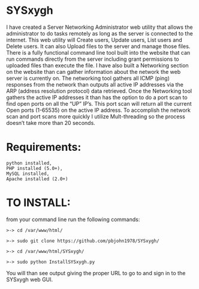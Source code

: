 # SYSxygh

I have created a Server Networking Administrator web utility that allows the
administrator to do tasks remotely as long as the server is connected to the internet. This
web utility will Create users, Update users, List users and Delete users. It can also
Upload files to the server and manage those files. There is a fully functional command
line tool built into the website that can run commands directly from the server including
grant permissions to uploaded files than execute the file. I have also built a Networking
section on the website than can gather information about the network the web server is
currently on. The networking tool gathers all ICMP (ping) responses from the network
than outputs all active IP addresses via the ARP (address resolution protocol) data
retrieved. Once the Networking tool gathers the active IP addresses it than has the option
to do a port scan to find open ports on all the “UP” IP’s. This port scan will return all the
current Open ports (1-65535) on the active IP address. To accomplish the network scan
and port scans more quickly I utilize Mult-threading so the process doesn’t take more
than 20 seconds.

# Requirements:
```
python installed,
PHP installed (5.0+),
MySQL installed,
Apache installed (2.0+)
```

# TO INSTALL:
from your command line run the following commands:
```
>-> cd /var/www/html/

>-> sudo git clone https://github.com/pbjohn1978/SYSxygh/

>-> cd /var/www/html/SYSxygh/

>-> sudo python InstallSYSxygh.py
```
You will than see output giving the proper URL to go to and sign in to the SYSxygh web GUI.
